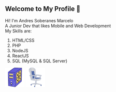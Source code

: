 <h2> Welcome to My Profile 👾 </h2>

<p> Hi! I'm Andres Soberanes Marcelo </br>  A Junior Dev that likes Mobile and Web Development </br> My Skills are: </p>
<ol>
  <li> HTML/CSS </li>
  <li> PHP </li>
  <li> NodeJS </li>
  <li> ReactJS </li>
  <li> SQL (MySQL & SQL Server) </li>
</ol>

<img src="pc.png" width="64px" heigth="64px" >


<img src="chair.png" width="64px" heigth="64px" >
